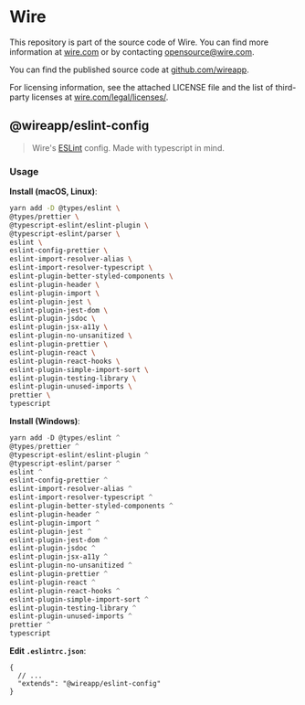 # Wire

This repository is part of the source code of Wire. You can find more information at [wire.com](https://wire.com) or by contacting opensource@wire.com.

You can find the published source code at [github.com/wireapp](https://github.com/wireapp).

For licensing information, see the attached LICENSE file and the list of third-party licenses at [wire.com/legal/licenses/](https://wire.com/legal/licenses/).

## @wireapp/eslint-config

> Wire's [ESLint](https://eslint.org/docs/developer-guide/shareable-configs) config. Made with typescript in mind.

### Usage

**Install (macOS, Linux)**:

```bash
yarn add -D @types/eslint \
@types/prettier \
@typescript-eslint/eslint-plugin \
@typescript-eslint/parser \
eslint \
eslint-config-prettier \
eslint-import-resolver-alias \
eslint-import-resolver-typescript \
eslint-plugin-better-styled-components \
eslint-plugin-header \
eslint-plugin-import \
eslint-plugin-jest \
eslint-plugin-jest-dom \
eslint-plugin-jsdoc \
eslint-plugin-jsx-a11y \
eslint-plugin-no-unsanitized \
eslint-plugin-prettier \
eslint-plugin-react \
eslint-plugin-react-hooks \
eslint-plugin-simple-import-sort \
eslint-plugin-testing-library \
eslint-plugin-unused-imports \
prettier \
typescript
```

**Install (Windows)**:

```powershell
yarn add -D @types/eslint ^
@types/prettier ^
@typescript-eslint/eslint-plugin ^
@typescript-eslint/parser ^
eslint ^
eslint-config-prettier ^
eslint-import-resolver-alias ^
eslint-import-resolver-typescript ^
eslint-plugin-better-styled-components ^
eslint-plugin-header ^
eslint-plugin-import ^
eslint-plugin-jest ^
eslint-plugin-jest-dom ^
eslint-plugin-jsdoc ^
eslint-plugin-jsx-a11y ^
eslint-plugin-no-unsanitized ^
eslint-plugin-prettier ^
eslint-plugin-react ^
eslint-plugin-react-hooks ^
eslint-plugin-simple-import-sort ^
eslint-plugin-testing-library ^
eslint-plugin-unused-imports ^
prettier ^
typescript
```

**Edit `.eslintrc.json`**:

```jsonc
{
  // ...
  "extends": "@wireapp/eslint-config"
}
```
